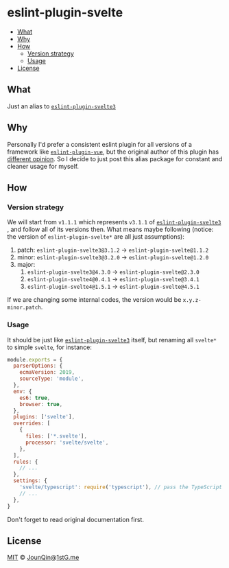 # eslint-plugin-svelte

- [What](#what)
- [Why](#why)
- [How](#how)
  - [Version strategy](#version-strategy)
  - [Usage](#usage)
- [License](#license)

## What

Just an alias to [`eslint-plugin-svelte3`][]

## Why

Personally I'd prefer a consistent eslint plugin for all versions of a framework like [`eslint-plugin-vue`](https://github.com/vuejs/eslint-plugin-vue), but the original author of this plugin has [different opinion](https://github.com/sveltejs/eslint-plugin-svelte3/issues/90#issuecomment-783570346). So I decide to just post this alias package for constant and cleaner usage for myself.

## How

### Version strategy

We will start from `v1.1.1` which represents `v3.1.1` of [`eslint-plugin-svelte3`][] , and follow all of its versions then. What means maybe following (notice: the version of `eslint-plugin-svelte*` are all just assumptions):

1. patch: `eslint-plugin-svelte3@3.1.2` -> `eslint-plugin-svelte@1.1.2`
2. minor: `eslint-plugin-svelte3@3.2.0` -> `eslint-plugin-svelte@1.2.0`
3. major:
   1. `eslint-plugin-svelte3@4.3.0` -> `eslint-plugin-svelte@2.3.0`
   2. `eslint-plugin-svelte4@0.4.1` -> `eslint-plugin-svelte@3.4.1`
   3. `eslint-plugin-svelte4@1.5.1` -> `eslint-plugin-svelte@4.5.1`

If we are changing some internal codes, the version would be `x.y.z-minor.patch`.

### Usage

It should be just like [`eslint-plugin-svelte3`][] itself, but renaming all `svelte*` to simple `svelte`, for instance:

```js
module.exports = {
  parserOptions: {
    ecmaVersion: 2019,
    sourceType: 'module',
  },
  env: {
    es6: true,
    browser: true,
  },
  plugins: ['svelte'],
  overrides: [
    {
      files: ['*.svelte'],
      processor: 'svelte/svelte',
    },
  ],
  rules: {
    // ...
  },
  settings: {
    'svelte/typescript': require('typescript'), // pass the TypeScript package to the Svelte plugin
    // ...
  },
}
```

Don't forget to read original documentation first.

## License

[MIT][] © [JounQin][]@[1stG.me][]

[1stg.me]: https://www.1stg.me
[jounqin]: https://GitHub.com/JounQin
[mit]: http://opensource.org/licenses/MIT
[`eslint-plugin-svelte3`]: https://github.com/sveltejs/eslint-plugin-svelte3

